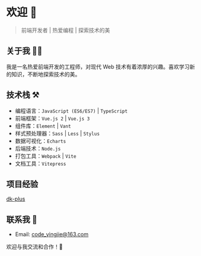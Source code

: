# 欢迎 👏

> 前端开发者 | 热爱编程 | 探索技术的美

## 关于我 👦🏼

我是一名热爱前端开发的工程师，对现代 Web 技术有着浓厚的兴趣。喜欢学习新的知识，不断地探索技术的美。

## 技术栈 ⚒️

- 编程语言：`JavaScript (ES6/ES7)` | `TypeScript`
- 前端框架：`Vue.js 2` | `Vue.js 3`
- 组件库：`Element` | `Vant`
- 样式预处理器：`Sass` | `Less` | `Stylus`
- 数据可视化：`Echarts`
- 后端技术：`Node.js`
- 打包工具：`Webpack` | `Vite`
- 文档工具：`Vitepress`

## 项目经验

[dk-plus](https://dk-plus.com/en/)

## 联系我 📮

- Email: code_yingjie@163.com

欢迎与我交流和合作！🤝
